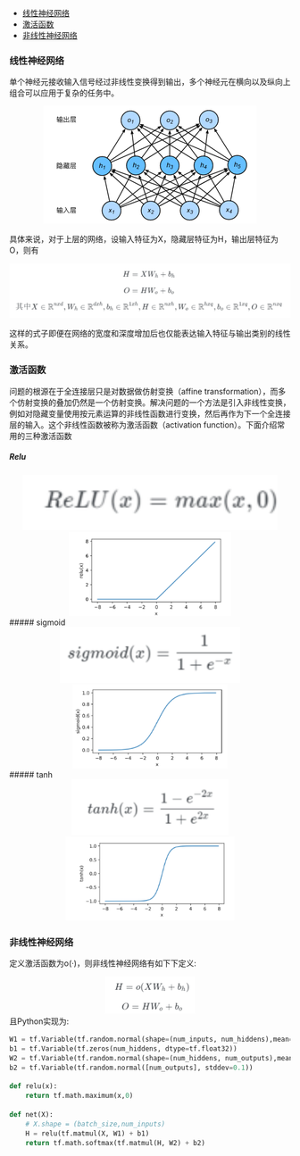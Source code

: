 <!-- GFM-TOC -->
* [线性神经网络](#线性神经网络)
* [激活函数](#激活函数)
* [非线性神经网络](#非线性神经网络)
<!-- GFM-TOC -->

### 线性神经网络

单个神经元接收输入信号经过非线性变换得到输出，多个神经元在横向以及纵向上组合可以应用于复杂的任务中。
<center><div align=center><img src ="https://github.com/Teren-Liu/Machine-Learning/blob/master/image/MLP-1.png"/></div></center>

具体来说，对于上层的网络，设输入特征为X，隐藏层特征为H，输出层特征为O，则有

<center><div align=center><img src ="https://github.com/Teren-Liu/Machine-Learning/blob/master/image/MLP-f1.png"/></div></center>

这样的式子即便在网络的宽度和深度增加后也仅能表达输入特征与输出类别的线性关系。


### 激活函数

问题的根源在于全连接层只是对数据做仿射变换（affine transformation），而多个仿射变换的叠加仍然是一个仿射变换。解决问题的一个方法是引入非线性变换，例如对隐藏变量使用按元素运算的非线性函数进行变换，然后再作为下一个全连接层的输入。这个非线性函数被称为激活函数（activation function）。下面介绍常用的三种激活函数

##### Relu
<center><div align=center><img height=100,width=200, src ="https://github.com/Teren-Liu/Machine-Learning/blob/master/image/MLP-f2.png"/></div></center>
<center><div align=center><img height=150,width=250, src ="https://github.com/Teren-Liu/Machine-Learning/blob/master/image/MLP-2.png"/></div></center>
##### sigmoid
<center><div align=center><img height=100,width=200, src ="https://github.com/Teren-Liu/Machine-Learning/blob/master/image/MLP-f3.png"/></div></center>
<center><div align=center><img height=150,width=250, src ="https://github.com/Teren-Liu/Machine-Learning/blob/master/image/MLP-3.png"/></div></center>
##### tanh
<center><div align=center><img height=100,width=200, src ="https://github.com/Teren-Liu/Machine-Learning/blob/master/image/MLP-f4.png"/></div></center>
<center><div align=center><img height=150,width=250, src ="https://github.com/Teren-Liu/Machine-Learning/blob/master/image/MLP-4.png"/></div></center>


### 非线性神经网络
定义激活函数为o(·)，则非线性神经网络有如下下定义:

<center><div align=center><img src ="https://github.com/Teren-Liu/Machine-Learning/blob/master/image/MLP-f5.png"/></div></center>
且Python实现为:

```python
W1 = tf.Variable(tf.random.normal(shape=(num_inputs, num_hiddens),mean=0, stddev=0.01, dtype=tf.float32))
b1 = tf.Variable(tf.zeros(num_hiddens, dtype=tf.float32))
W2 = tf.Variable(tf.random.normal(shape=(num_hiddens, num_outputs),mean=0, stddev=0.01, dtype=tf.float32))
b2 = tf.Variable(tf.random.normal([num_outputs], stddev=0.1))

def relu(x):
    return tf.math.maximum(x,0)
    
def net(X):
    # X.shape = (batch_size,num_inputs)
    H = relu(tf.matmul(X, W1) + b1)
    return tf.math.softmax(tf.matmul(H, W2) + b2)
```